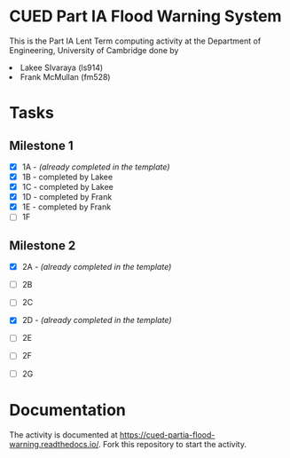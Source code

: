 # CUED Part IA Flood Warning System

This is the Part IA Lent Term computing activity at the Department of
Engineering, University of Cambridge done by

<li>Lakee SIvaraya (ls914)</li>
<li>Frank McMullan (fm528)</li>


# Tasks

## Milestone 1

- [x] 1A - <i>(already completed in the template)</i>
- [x] 1B - completed by Lakee 
- [x] 1C - completed by Lakee 
- [x] 1D - completed by Frank
- [x] 1E - completed by Frank
- [ ] 1F

## Milestone 2 

- [x] 2A - <i>(already completed in the template)</i>
- [ ] 2B
- [ ] 2C
- [x] 2D - <i>(already completed in the template)</i>
- [ ] 2E
- [ ] 2F
- [ ] 2G



# Documentation

The activity is documented at
https://cued-partia-flood-warning.readthedocs.io/. Fork this repository
to start the activity.
